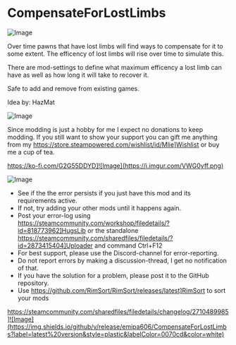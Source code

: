 # CompensateForLostLimbs

![Image](https://i.imgur.com/iCj5o7O.png)


Over time pawns that have lost limbs will find ways to compensate for it to some extent. 
The efficency of lost limbs will rise over time to simulate this.

There are mod-settings to define what maximum efficency a lost limb can have as well as how long it will take to recover it.

Safe to add and remove from existing games.

Idea by: HazMat 

![Image](https://i.imgur.com/Ds0rBAD.png)

Since modding is just a hobby for me I expect no donations to keep modding. If you still want to show your support you can gift me anything from my https://store.steampowered.com/wishlist/id/Mlie]Wishlist or buy me a cup of tea.

https://ko-fi.com/G2G55DDYD]![Image](https://i.imgur.com/VWG0yff.png)


![Image](https://i.imgur.com/5xwDG6H.png)



-  See if the the error persists if you just have this mod and its requirements active.
-  If not, try adding your other mods until it happens again.
-  Post your error-log using https://steamcommunity.com/workshop/filedetails/?id=818773962]HugsLib or the standalone https://steamcommunity.com/sharedfiles/filedetails/?id=2873415404]Uploader and command Ctrl+F12
-  For best support, please use the Discord-channel for error-reporting.
-  Do not report errors by making a discussion-thread, I get no notification of that.
-  If you have the solution for a problem, please post it to the GitHub repository.
-  Use https://github.com/RimSort/RimSort/releases/latest]RimSort to sort your mods



https://steamcommunity.com/sharedfiles/filedetails/changelog/2710489985]![Image](https://img.shields.io/github/v/release/emipa606/CompensateForLostLimbs?label=latest%20version&style=plastic&labelColor=0070cd&color=white)

